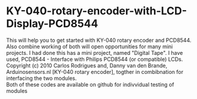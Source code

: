 # KY-040-rotary-encoder-with-LCD-Display-PCD8544
This will help you to get started with KY-040 rotary encoder and PCD8544.
Also combine working of both will open opportunities for many mini projects. 
I had done this has a mini project, named "Digital Tape".
I have used,
  PCD8544 - Interface with Philips PCD8544 (or compatible) LCDs. Copyright (c) 2010 Carlos Rodrigues and,
  Danny van den Brande, Arduinosensors.nl [KY-040 rotary encoder],
togther in combibnation for interfacing the two modules.   
Both of these codes are available on github for indivvidual testing of modules
  
